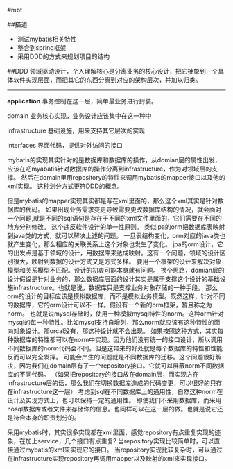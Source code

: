 #mbt
  
##描述   
* 测试mybatis相关特性
* 整合到spring框架
* 采用DDD的方式来规划项目的结构

##DDD
领域驱动设计，个人理解核心是分离业务的核心设计，把它抽象到一个具体软件实现层面，而把其它的东西分离到对应的架构层次，并加以归类。

----------


**application**
事务控制在这一层，简单最业务进行封装。

domain
业务核心实现，业务设计应该集中在这一种中

infrastructure
基础设施，用来支持其它层次的实现

interfaces
界面代码，提供对外访问的接口


mybatis的实现其实针对的是数据库和数据库的操作，从domian层的属性出发，应该在吧myabatis针对数据库的操作分离到infrastructure，作为对领域层的支撑。
然后在domain里用repository的特性来调用mybatis的mapper接口以及他的xml实现。
这种划分方式更符DDD的概念。


但是mybatis的mapper实现其实都是写在xml里面的，那么这个xml其实是针对数据库的代码。
如果出现业务需求变更导致需要更改数据库结构的情况，就会面对一个问题,就是不同的sql语句是存在于不同的xml文件里面的，它们需要在不同的地方分别修改。
这个违反软件设计的单一性原则。
类似jpa的orm把数据库表映射到java类的方式，就可以解决上述的问题。
一旦表结构变化，orm对应的java类也就产生变化，那么相应的关联关系上这个对象也发生了变化。
jpa的orm设计，它的出发点是基于领域的设计，用数据库来达成映射。这有一个问题，领域的设计区别很大，映射到数据的设计方式又是方式多样。
要用一个框架的设计来解决对象模型和关系模型不匹配。设计的初衷可能本身就有问题。
换个思路，domian层的设计假设是针对业务的，那么数据库层面的设计其实是属于支撑这个设计的基础设施infrastructure。也就是说，数据库只是支撑业务对象存储的一种手段。
那么orm的设计的目标应该是模拟数据库，而不是模拟业务模型。既然这样，针对不同的数据库，它的orm设计可以不一样。假设有一个新的orm框架，暂且称之为norm。
也就是说mysql存储时，使用一种模拟mysql特性的norm。这种orm针对mysql的每一种特性。比如mysql支持自增列，那么norm就应该有这种特性的面向对象设计。那orcal没有，那这种设计就不会出现。
如果按照这种方式，其实每种数据库的特性都可以在norm中实现。因为他们没有统一的接口设计，所以调用不同数据库的norm代码会不同。但是这带来的好处就是每个数据库的特性和性能反而可以完全发挥。
可能会产生的问题就是不同数据库的迁移。这个问题很好解决，因为我们在domain层有了一个repository接口。它就可以屏蔽norm不同数据库的不同代码。
（如果把repository的接口放在domain层，而实现方在infrastructure层的话，那么我们在切换数据库造成的代码变更，可以很好的只存在infrastructure这一层）
考虑到sql在不同数据库上的通用性，自然这种norm在设计及实现方式上，也可以保持一定的通用性。
即使我们不采用数据库，而采用nosql数据库或者文件来存储你的信息。也同样可以在这一层的做。也就是说它还是符合本身的职责划分的。


采用mybatis时，其实很多实现都在xml里面，感觉repository有点重复实现的迹象，在加上service，几个接口有点重复?
当repository实现比较简单时，可以直接通过mybatis的xml来实现它的接口。
当repository实现比较复杂时，可以通过在infrastructure实现repository再调用mapper以及映射的xml来实现接口。

